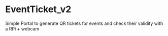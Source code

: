 EventTicket_v2
==============

Simple Portal to generate QR tickets for events and check their validity with a RPi + webcam
